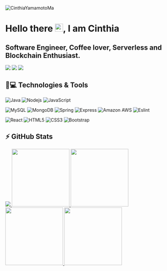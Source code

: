<p align="left"><img src="https://komarev.com/ghpvc/?username=CinthiaYamamotoMa" alt="CinthiaYamamotoMa" /></p>

<h1 align = "justify"> Hello there <img src="https://media.giphy.com/media/hvRJCLFzcasrR4ia7z/giphy.gif" width="25px">, I am Cinthia</h1>
<p align = "justify"><h2>Software Engineer, Coffee lover, Serverless and Blockchain Enthusiast.</h2></p>

[<img src="https://img.shields.io/badge/linkedin-%230077B5.svg?&style=for-the-badge&logo=linkedin&logoColor=white"/>](www.linkedin.com/in/cínthia-yamamoto-ma) 
[<img src="https://img.shields.io/badge/-Gmail-%23333?style=for-the-badge&logo=gmail&logoColor=white" />](mailto:cinthiaym_@outlook.com)
[<img src="https://img.shields.io/badge/instagram-%23E4405F.svg?&style=for-the-badge&logo=instagram&logoColor=white" />](https://www.instagram.com/cinthiaym_/)


## 🚀💻 Technologies & Tools

![Java](https://img.shields.io/badge/java-%23ED8B00.svg?style=for-the-badge&logo=openjdk&logoColor=white)
![Nodejs](https://img.shields.io/badge/Node.js-339933?style=for-the-badge&logo=nodedotjs&logoColor=white)
![JavaScript](https://img.shields.io/badge/JavaScript-323330?style=for-the-badge&logo=javascript&logoColor=F7DF1E)

![MySQL](https://img.shields.io/badge/MySQL-00000F?style=for-the-badge&logo=mysql&logoColor=white)
![MongoDB](https://img.shields.io/badge/MongoDB-4EA94B?style=for-the-badge&logo=mongodb&logoColor=white)
![Spring](https://img.shields.io/badge/spring-%236DB33F.svg?style=for-the-badge&logo=spring&logoColor=white)
![Express](https://img.shields.io/badge/express.js-%23404d59.svg?style=for-the-badge&logo=express&logoColor=%2361DAFB)
![Amazon AWS](https://img.shields.io/badge/Amazon_AWS-FF9900?style=for-the-badge&logo=amazonaws&logoColor=white)
![Eslint](https://img.shields.io/badge/eslint-3A33D1?style=for-the-badge&logo=eslint&logoColor=white)

![React](https://img.shields.io/badge/React-20232A?style=for-the-badge&logo=react&logoColor=61DAFB)
![HTML5](https://img.shields.io/badge/HTML5-E34F26?style=for-the-badge&logo=html5&logoColor=white)
![CSS3](https://img.shields.io/badge/CSS3-1572B6?style=for-the-badge&logo=css3&logoColor=white)
![Bootstrap](https://img.shields.io/badge/-boostrap-0D1117?style=for-the-badge&logo=bootstrap&labelColor=0D1117)


## ⚡ GitHub Stats
 <div>
    <a href="https://github.com/CinthiaYamamotoMa">
    <img src="https://github-profile-summary-cards.vercel.app/api/cards/profile-details?username=CinthiaYamamotoMa&theme=dracula"/> 
    <img height="180em" src="https://github-readme-stats.vercel.app/api?username=CinthiaYamamotoMa&show_icons=true&count_private=true&show_icons=true&include_all_commits=true&theme=dracula"/>
    <img height="180em" src="https://github-readme-stats.vercel.app/api/top-langs/?username=CinthiaYamamotoMa&hide=TeX&layout=compact&theme=dracula"/>
    <img height="180em" src="https://github-readme-streak-stats.herokuapp.com/?user=CinthiaYamamotoMa&theme=dracula"/>
    <img height="180em" src="https://github-profile-trophy.vercel.app/?username=CinthiaYamamotoMa&theme=dracula"/>
</div>
